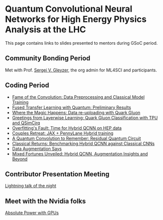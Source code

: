 # Quantum Convolutional Neural Networks for High Energy Physics Analysis at the LHC

This page contains links to slides presented to mentors during GSoC period.

## Community Bonding Period
Met with Prof. [Sergei V. Gleyzer](http://sergeigleyzer.com/), the org admin for ML4SCI and participants.

## Coding Period
- [Fame of the Convolution: Data Preprocessing and Classical Model Training](slides1)
- [Fused Transfer Learning with Quantum: Preliminary Results](slides2)
- [Where the Magic Happens: Data re-uploading with Quark Gluon](slides3)
- [Greetings from Layerwise Learning: Quark Gluon Classification with TPU and QSimCirq](slides4)
- [Overfitting's Fault: Time for Hybrid QCNN on HEP data](slides5)
- [Couples Retreat: JAX + PennyLane Hybrid training](slides6)
- [A Quantum Convolution to Remember: Residual Quantum Circuit](slides7)
- [Classical Returns: Benchmarking Hybrid QCNN against Classical CNNs](slides8)
- [Data Augmentation Says](slides9)
- [Mixed Fortunes Unveiled: Hybrid QCNN, Augmentation Insights and Beyond](slides10)


## Contributor Presentation Meeting

[Lightning talk of the night](lightning)

## Meet with the Nvidia folks

[Absolute Power with GPUs](nvidia-meet)
